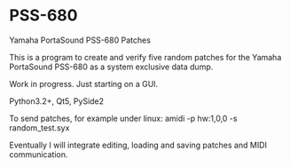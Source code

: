 # PSS-680
Yamaha PortaSound PSS-680 Patches

This is a program to create and verify five random patches for the Yamaha PortaSound PSS-680 as a system exclusive data dump. 

Work in progress. Just starting on a GUI.  

Python3.2+, Qt5, PySide2

To send patches, for example under linux: amidi -p hw:1,0,0 -s random_test.syx

Eventually I will integrate editing, loading and saving patches and MIDI communication. 
